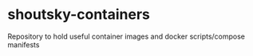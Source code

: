 # shoutsky-containers

Repository to hold useful container images and docker scripts/compose manifests